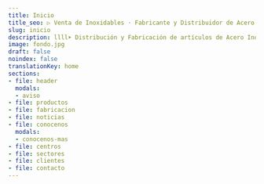 ```yaml
---
title: Inicio
title_seo: ▷ Venta de Inoxidables · Fabricante y Distribuidor de Acero ◁
slug: inicio
description: llll➤ Distribución y Fabricación de artículos de Acero Inoxidable ✅ a nivel Nacional e Internacional.
image: fondo.jpg
draft: false
noindex: false
translationKey: home
sections:
- file: header
  modals:
  - aviso
- file: productos
- file: fabricacion
- file: noticias
- file: conocenos
  modals:
  - conocenos-mas
- file: centros
- file: sectores
- file: clientes
- file: contacto
---
```

